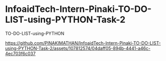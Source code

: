 # InfoaidTech-Intern-Pinaki-TO-DO-LIST-using-PYTHON-Task-2
TO-DO-LIST-using-PYTHON


https://github.com/PINAKIMATHAN/InfoaidTech-Intern-Pinaki-TO-DO-LIST-using-PYTHON-Task-2/assets/107812574/04daff05-894b-4441-a46c-4ec703f6c037

